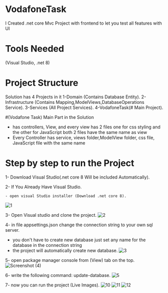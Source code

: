 # VodafoneTask
I Created .net core Mvc Project with frontend to let you test all features with UI
# Tools Needed 
(Visual Studio, .net 8)
# Project Structure 
  Solution has 4 Projects in it
    1-Domain (Contains Database Entity).
    2-Infrastructure (Contains Mapping,ModelViews,DatabaseOperations Service).
    3-Services (All Project Services).
    4-VodafoneTask(# Main Project).

#(Vodafone Task) Main Part in the Solution
* has controllers, View, and every view has 2 files one for css styling and the other for JavaScript both 2 files have the same name as view
* Every Controller has service, views folder,ModelView folder, css file, JavaScript file with the same name

# Step by step to run the Project
1- Download Visual Studio(.net core 8 Will be included Automatically).

2- If You Already Have Visual Studio.

    - open visual Studio installer (Download .net core 8).
![1](https://github.com/user-attachments/assets/18f5fe37-a7b2-4d72-b481-02206d7fe537)

3- Open Visual studio and clone the project.
![2](https://github.com/user-attachments/assets/8e0a080f-1f77-437c-83d7-7f594886752d)

4- in file appsettings.json change the connection string to your own sql server.
  - you don't have to create new database just set any name for the database in the connection string
  - the project will automatically create new database. 
![3](https://github.com/user-attachments/assets/63a41197-1c1f-4cc6-93e4-db733deb064b)

5- open package manager console from (View) tab on the top.
![Screenshot (4)](https://github.com/user-attachments/assets/0998c652-da72-471e-b8b8-ed9e2c2c4924)

6- write the following command: update-database.
![5](https://github.com/user-attachments/assets/6f540dcd-6e69-4262-a7d6-fc3bb2de431f)

7- now you can run the project (Live Images).
![10](https://github.com/user-attachments/assets/048f605c-1566-42da-8111-35aa45170907)
![11](https://github.com/user-attachments/assets/aed6a1e6-3a7d-4bae-83ec-827c6b7bb82f)
![12](https://github.com/user-attachments/assets/902cbf15-d3b2-4d6f-8b2a-45e6ebbc6d2b)




